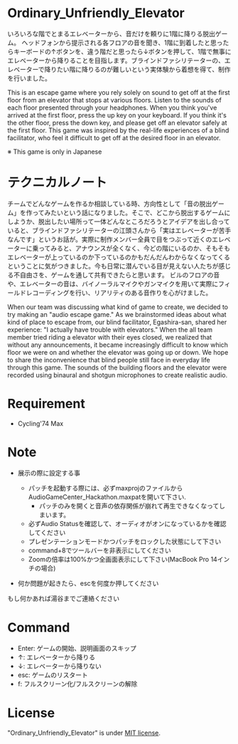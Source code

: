 # Ordinary_Unfriendly_Elevator

いろいろな階でとまるエレベーターから、音だけを頼りに1階に降りる脱出ゲーム。
ヘッドフォンから提示される各フロアの音を聞き、1階に到着したと思ったらキーボードの↑ボタンを、違う階だと思ったら↓ボタンを押して、1階で無事にエレベーターから降りることを目指します。ブラインドファシリテーターの、エレベーターで降りたい階に降りるのが難しいという実体験から着想を得て、制作を行いました。

This is an escape game where you rely solely on sound to get off at the first floor from an elevator that stops at various floors. Listen to the sounds of each floor presented through your headphones. When you think you've arrived at the first floor, press the up key on your keyboard. If you think it's the other floor, press the down key, and please get off an elevator safely at the first floor. This game was inspired by the real-life experiences of a blind facilitator, who feel it difficult to get off at the desired floor in an elevator.

※ This game is only in Japanese

# テクニカルノート
チームでどんなゲームを作るか相談している時、方向性として「音の脱出ゲーム」を作ってみたいという話になりました。そこで、どこから脱出するゲームにしようか、脱出したい場所って一体どんなところだろうとアイデアを出し合っていると、ブラインドファシリテーターの江頭さんから「実はエレベーターが苦手なんです」というお話が。実際に制作メンバー全員で目をつぶって近くのエレベーターに乗ってみると、アナウンスが全くなく、今どの階にいるのか、そもそもエレベーターが上っているのか下っているのかもだんだんわからなくなってくるということに気がつきました。今も日常に潜んでいる目が見えない人たちが感じる不自由さを、ゲームを通して共有できたらと思います。
ビルのフロアの音や、エレベーターの音は、バイノーラルマイクやガンマイクを用いて実際にフィールドレコーディングを行い、リアリティのある音作りを心がけました。

When our team was discussing what kind of game to create, we decided to try making an "audio escape game." As we brainstormed ideas about what kind of place to escape from, our blind facilitator, Egashira-san, shared her experience: "I actually have trouble with elevators." When the all team member tried riding a elevator with their eyes closed, we realized that without any announcements, it became increasingly difficult to know which floor we were on and whether the elevator was going up or down. We hope to share the inconvenience that blind people still face in everyday life through this game. The sounds of the building floors and the elevator were recorded using binaural and shotgun microphones to create realistic audio.

# Requirement

* Cycling'74 Max

# Note

- 展示の際に設定する事
  - パッチを起動する際には、必ずmaxprojのファイルからAudioGameCenter_Hackathon.maxpatを開いて下さい.
    - パッチのみを開くと音声の依存関係が崩れて再生できなくなってしまいます。
  - 必ずAudio Statusを確認して、オーディオがオンになっているかを確認してください  
  - プレゼンテーションモードかつパッチをロックした状態にして下さい
  - command+8でツールバーを非表示にしてください
  - Zoomの倍率は100%かつ全画面表示にして下さい(MacBook Pro 14インチの場合)

- 何か問題が起きたら、escを何度か押してください
  
もし何かあれば湯谷までご連絡ください

# Command

- Enter: ゲームの開始、説明画面のスキップ
- ↑: エレベーターから降りる
- ↓: エレベーターから降りない
- esc: ゲームのリスタート
- f: フルスクリーン化/フルスクリーンの解除  

# License

"Ordinary_Unfriendly_Elevator" is under [MIT license](https://en.wikipedia.org/wiki/MIT_License).
